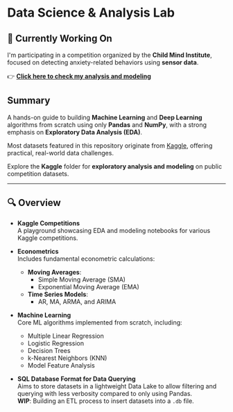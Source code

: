 # Data Science & Analysis Lab

## 🚧 Currently Working On

I'm participating in a competition organized by the **Child Mind Institute**, focused on detecting anxiety-related behaviors using **sensor data**.

👉 **[Click here to check my analysis and modeling](https://github.com/GuilhermeKnipl/Data-Science-Lab/tree/main/Kaggle%20Competitions/CMI%20Sensor%20Data)**

## Summary

A hands-on guide to building **Machine Learning** and **Deep Learning** algorithms from scratch using only **Pandas** and **NumPy**, with a strong emphasis on **Exploratory Data Analysis (EDA)**.

Most datasets featured in this repository originate from [Kaggle](https://www.kaggle.com/), offering practical, real-world data challenges.

Explore the **Kaggle** folder for **exploratory analysis and modeling** on public competition datasets.

---

## 🔍 Overview

- **Kaggle Competitions**  
  A playground showcasing EDA and modeling notebooks for various Kaggle competitions.

- **Econometrics**  
  Includes fundamental econometric calculations:
  - **Moving Averages**:
    - Simple Moving Average (SMA)
    - Exponential Moving Average (EMA)
  - **Time Series Models**:
    - AR, MA, ARMA, and ARIMA

- **Machine Learning**  
  Core ML algorithms implemented from scratch, including:
  - Multiple Linear Regression  
  - Logistic Regression  
  - Decision Trees  
  - k-Nearest Neighbors (KNN)  
  - Model Feature Analysis

- **SQL Database Format for Data Querying**  
  Aims to store datasets in a lightweight Data Lake to allow filtering and querying with less verbosity compared to only using Pandas.  
  **WIP**: Building an ETL process to insert datasets into a `.db` file.
